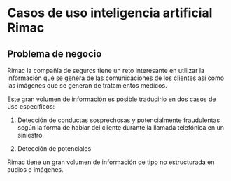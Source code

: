 # Casos de uso inteligencia artificial Rimac


## Problema de negocio

Rimac la compañía de seguros tiene un reto interesante en utilizar la información que se genera de las comunicaciones de los clientes así como las imágenes que se generan de tratamientos médicos. 

Este gran volumen de información es posible traducirlo en dos casos de uso específicos:

1. Detección de conductas sosprechosas y potencialmente fraudulentas según la forma de hablar del cliente durante la llamada telefónica en un siniestro. 

2. Detección de potenciales 

Rimac tiene un gran volumen de información de tipo no estructurada en audios e imágenes.   

